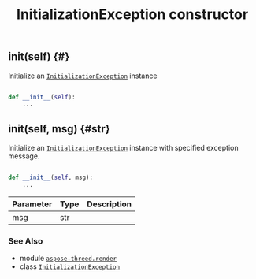 ﻿---
title: InitializationException constructor
second_title: Aspose.3D for Python via .NET API References
description: 
type: docs
weight: 10
url: /python-net/aspose.threed.render/initializationexception/__init__/
is_root: false
---

## __init__(self) {#}

Initialize an [`InitializationException`](/3d/python-net/aspose.threed.render/initializationexception) instance



```python

def __init__(self):
    ...
```




## __init__(self, msg) {#str}

Initialize an [`InitializationException`](/3d/python-net/aspose.threed.render/initializationexception) instance with specified exception message.



```python

def __init__(self, msg):
    ...
```


| Parameter | Type | Description |
| :- | :- | :- |
| msg | str |  |



### See Also
* module [`aspose.threed.render`](../../)
* class [`InitializationException`](/3d/python-net/aspose.threed.render/initializationexception)
